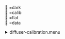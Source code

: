 &#x1F4D9; =dark  
                &#x1F4D5; =calib  
                &#x1F4D8; =flat  
                &#x1F4D7; =data <details><summary>diffuser-calibration.menu</summary><blockquote><pre><details><summary>diffuser-calibration.cbk</summary><blockquote><pre><details><summary>gain_high.rcp</summary><blockquote><pre> gain high 
 Integration:0.00 minutes.  Hardware:0.00 minutes. total:0.00 minutes  </pre></blockquote></details><details><summary>Exposure_80.rcp</summary><blockquote><pre> exposure 80 
 Integration:0.00 minutes.  Hardware:0.00 minutes. total:0.00 minutes  </pre></blockquote></details><details><summary>setupFlat.rcp</summary><blockquote><pre> diffuser  in 
 cover out 
 occ		out 
 shut	out 
 calib	out 
 Integration:0.00 minutes.  Hardware:60.00 minutes. total:1.00 minutes  </pre></blockquote></details><details><summary>setupDark.rcp</summary><blockquote><pre> shut	in 
 Integration:0.00 minutes.  Hardware:0.00 minutes. total:0.00 minutes  </pre></blockquote></details><details><summary>&#x1F4D9; dark_01wave_1beam_16sums_10rep_BOTH.rcp</summary><blockquote><pre> shut	in 
&#x1F4D9;  data	rcam	both	656.28	16 
&#x1F4D9;  data	rcam	both	656.28	16 
&#x1F4D9;  data	rcam	both	656.28	16 
&#x1F4D9;  data	rcam	both	656.28	16 
&#x1F4D9;  data	rcam	both	656.28	16 
&#x1F4D9;  data	rcam	both	656.28	16 
&#x1F4D9;  data	rcam	both	656.28	16 
&#x1F4D9;  data	rcam	both	656.28	16 
&#x1F4D9;  data	rcam	both	656.28	16 
&#x1F4D9;  data	rcam	both	656.28	16 
 Integration:0.90 minutes.  Hardware:0.00 minutes. total:0.90 minutes  </pre></blockquote></details><details><summary>setupFlat.rcp</summary><blockquote><pre> diffuser  in 
 cover out 
 occ		out 
 shut	out 
 calib	out 
 Integration:0.00 minutes.  Hardware:0.00 minutes. total:0.00 minutes  </pre></blockquote></details><details><summary>530_FW.rcp</summary><blockquote><pre> prefilterrange 530 
 Integration:0.00 minutes.  Hardware:25.00 minutes. total:0.42 minutes  </pre></blockquote></details><details><summary>&#x1F4D8; 530_01wave_2beam_16sums_4rep_BOTH.rcp</summary><blockquote><pre>&#x1F4D8;  data	rcam	both	530.30	16 
&#x1F4D8;  data	tcam	both	530.30	16 
&#x1F4D8;  data	rcam	both	530.30	16 
&#x1F4D8;  data	tcam	both	530.30	16 
&#x1F4D8;  data	rcam	both	530.30	16 
&#x1F4D8;  data	tcam	both	530.30	16 
&#x1F4D8;  data	rcam	both	530.30	16 
&#x1F4D8;  data	tcam	both	530.30	16 
 Integration:0.72 minutes.  Hardware:0.00 minutes. total:0.72 minutes  </pre></blockquote></details><details><summary>637_FW.rcp</summary><blockquote><pre> prefilterrange 637 
 Integration:0.00 minutes.  Hardware:25.00 minutes. total:0.42 minutes  </pre></blockquote></details><details><summary>&#x1F4D8; 637_01wave_2beam_16sums_4rep_BOTH.rcp</summary><blockquote><pre>&#x1F4D8;  data	rcam	both	637.40	16 
&#x1F4D8;  data	tcam	both	637.40	16 
&#x1F4D8;  data	rcam	both	637.40	16 
&#x1F4D8;  data	tcam	both	637.40	16 
&#x1F4D8;  data	rcam	both	637.40	16 
&#x1F4D8;  data	tcam	both	637.40	16 
&#x1F4D8;  data	rcam	both	637.40	16 
&#x1F4D8;  data	tcam	both	637.40	16 
 Integration:0.72 minutes.  Hardware:0.00 minutes. total:0.72 minutes  </pre></blockquote></details><details><summary>656_FW.rcp</summary><blockquote><pre> prefilterrange 656 
 Integration:0.00 minutes.  Hardware:25.00 minutes. total:0.42 minutes  </pre></blockquote></details><details><summary>&#x1F4D8; 656_01wave_2beam_16sums_4rep_BOTH.rcp</summary><blockquote><pre>&#x1F4D8;  data	rcam	both	656.28	16 
&#x1F4D8;  data	tcam	both	656.28	16 
&#x1F4D8;  data	rcam	both	656.28	16 
&#x1F4D8;  data	tcam	both	656.28	16 
&#x1F4D8;  data	rcam	both	656.28	16 
&#x1F4D8;  data	tcam	both	656.28	16 
&#x1F4D8;  data	rcam	both	656.28	16 
&#x1F4D8;  data	tcam	both	656.28	16 
 Integration:0.72 minutes.  Hardware:0.00 minutes. total:0.72 minutes  </pre></blockquote></details><details><summary>706_FW.rcp</summary><blockquote><pre> prefilterrange 706 
 Integration:0.00 minutes.  Hardware:25.00 minutes. total:0.42 minutes  </pre></blockquote></details><details><summary>&#x1F4D8; 706_01wave_2beam_16sums_4rep_BOTH.rcp</summary><blockquote><pre>&#x1F4D8;  data	rcam	both	706.20	16 
&#x1F4D8;  data	tcam	both	706.20	16 
&#x1F4D8;  data	rcam	both	706.20	16 
&#x1F4D8;  data	tcam	both	706.20	16 
&#x1F4D8;  data	rcam	both	706.20	16 
&#x1F4D8;  data	tcam	both	706.20	16 
&#x1F4D8;  data	rcam	both	706.20	16 
&#x1F4D8;  data	tcam	both	706.20	16 
 Integration:0.72 minutes.  Hardware:0.00 minutes. total:0.72 minutes  </pre></blockquote></details><details><summary>789_FW.rcp</summary><blockquote><pre> prefilterrange 789 
 Integration:0.00 minutes.  Hardware:25.00 minutes. total:0.42 minutes  </pre></blockquote></details><details><summary>&#x1F4D8; 789_01wave_2beam_16sums_4rep_BOTH.rcp</summary><blockquote><pre>&#x1F4D8;  data	rcam	both	789.40	16 
&#x1F4D8;  data	tcam	both	789.40	16 
&#x1F4D8;  data	rcam	both	789.40	16 
&#x1F4D8;  data	tcam	both	789.40	16 
&#x1F4D8;  data	rcam	both	789.40	16 
&#x1F4D8;  data	tcam	both	789.40	16 
&#x1F4D8;  data	rcam	both	789.40	16 
&#x1F4D8;  data	tcam	both	789.40	16 
 Integration:0.72 minutes.  Hardware:0.00 minutes. total:0.72 minutes  </pre></blockquote></details><details><summary>1074_FW.rcp</summary><blockquote><pre> prefilterrange 1074 
 Integration:0.00 minutes.  Hardware:25.00 minutes. total:0.42 minutes  </pre></blockquote></details><details><summary>&#x1F4D8; 1074_01wave_2beam_16sums_4rep_BOTH.rcp</summary><blockquote><pre>&#x1F4D8;  data	rcam	both	1074.70	16 
&#x1F4D8;  data	tcam	both	1074.70	16 
&#x1F4D8;  data	rcam	both	1074.70	16 
&#x1F4D8;  data	tcam	both	1074.70	16 
&#x1F4D8;  data	rcam	both	1074.70	16 
&#x1F4D8;  data	tcam	both	1074.70	16 
&#x1F4D8;  data	rcam	both	1074.70	16 
&#x1F4D8;  data	tcam	both	1074.70	16 
 Integration:0.72 minutes.  Hardware:0.00 minutes. total:0.72 minutes  </pre></blockquote></details><details><summary>1079_FW.rcp</summary><blockquote><pre> prefilterrange 1079 
 Integration:0.00 minutes.  Hardware:25.00 minutes. total:0.42 minutes  </pre></blockquote></details><details><summary>&#x1F4D8; 1079_01wave_2beam_16sums_4rep_BOTH.rcp</summary><blockquote><pre>&#x1F4D8;  data	rcam	both	1079.80	16 
&#x1F4D8;  data	tcam	both	1079.80	16 
&#x1F4D8;  data	rcam	both	1079.80	16 
&#x1F4D8;  data	tcam	both	1079.80	16 
&#x1F4D8;  data	rcam	both	1079.80	16 
&#x1F4D8;  data	tcam	both	1079.80	16 
&#x1F4D8;  data	rcam	both	1079.80	16 
&#x1F4D8;  data	tcam	both	1079.80	16 
 Integration:0.72 minutes.  Hardware:0.00 minutes. total:0.72 minutes  </pre></blockquote></details><details><summary>1083_FW.rcp</summary><blockquote><pre> prefilterrange 1083 
 Integration:0.00 minutes.  Hardware:25.00 minutes. total:0.42 minutes  </pre></blockquote></details><details><summary>&#x1F4D8; 1083_01wave_2beam_16sums_4rep_BOTH.rcp</summary><blockquote><pre>&#x1F4D8;  data	rcam	both	1083.00	16 
&#x1F4D8;  data	tcam	both	1083.00	16 
&#x1F4D8;  data	rcam	both	1083.00	16 
&#x1F4D8;  data	tcam	both	1083.00	16 
&#x1F4D8;  data	rcam	both	1083.00	16 
&#x1F4D8;  data	tcam	both	1083.00	16 
&#x1F4D8;  data	rcam	both	1083.00	16 
&#x1F4D8;  data	tcam	both	1083.00	16 
 Integration:0.72 minutes.  Hardware:0.00 minutes. total:0.72 minutes  </pre></blockquote></details><details><summary>setupDark.rcp</summary><blockquote><pre> shut	in 
 Integration:0.00 minutes.  Hardware:0.00 minutes. total:0.00 minutes  </pre></blockquote></details><details><summary>&#x1F4D9; dark_01wave_1beam_16sums_10rep_BOTH.rcp</summary><blockquote><pre> shut	in 
&#x1F4D9;  data	rcam	both	656.28	16 
&#x1F4D9;  data	rcam	both	656.28	16 
&#x1F4D9;  data	rcam	both	656.28	16 
&#x1F4D9;  data	rcam	both	656.28	16 
&#x1F4D9;  data	rcam	both	656.28	16 
&#x1F4D9;  data	rcam	both	656.28	16 
&#x1F4D9;  data	rcam	both	656.28	16 
&#x1F4D9;  data	rcam	both	656.28	16 
&#x1F4D9;  data	rcam	both	656.28	16 
&#x1F4D9;  data	rcam	both	656.28	16 
 Integration:0.90 minutes.  Hardware:0.00 minutes. total:0.90 minutes  </pre></blockquote></details><details><summary>setupND.rcp</summary><blockquote><pre> shut in 
 diffuser  out 
 nd in 
 cover out 
 occ		out 
 calib	out 
 shut	out 
 Integration:0.00 minutes.  Hardware:20.00 minutes. total:0.33 minutes  </pre></blockquote></details><details><summary>530_FW.rcp</summary><blockquote><pre> prefilterrange 530 
 Integration:0.00 minutes.  Hardware:25.00 minutes. total:0.42 minutes  </pre></blockquote></details><details><summary>&#x1F4D7; 530_01wave_2beam_16sums_4rep_BOTH.rcp</summary><blockquote><pre>&#x1F4D7;  data	rcam	both	530.30	16 
&#x1F4D7;  data	tcam	both	530.30	16 
&#x1F4D7;  data	rcam	both	530.30	16 
&#x1F4D7;  data	tcam	both	530.30	16 
&#x1F4D7;  data	rcam	both	530.30	16 
&#x1F4D7;  data	tcam	both	530.30	16 
&#x1F4D7;  data	rcam	both	530.30	16 
&#x1F4D7;  data	tcam	both	530.30	16 
 Integration:0.72 minutes.  Hardware:0.00 minutes. total:0.72 minutes  </pre></blockquote></details><details><summary>637_FW.rcp</summary><blockquote><pre> prefilterrange 637 
 Integration:0.00 minutes.  Hardware:25.00 minutes. total:0.42 minutes  </pre></blockquote></details><details><summary>&#x1F4D7; 637_01wave_2beam_16sums_4rep_BOTH.rcp</summary><blockquote><pre>&#x1F4D7;  data	rcam	both	637.40	16 
&#x1F4D7;  data	tcam	both	637.40	16 
&#x1F4D7;  data	rcam	both	637.40	16 
&#x1F4D7;  data	tcam	both	637.40	16 
&#x1F4D7;  data	rcam	both	637.40	16 
&#x1F4D7;  data	tcam	both	637.40	16 
&#x1F4D7;  data	rcam	both	637.40	16 
&#x1F4D7;  data	tcam	both	637.40	16 
 Integration:0.72 minutes.  Hardware:0.00 minutes. total:0.72 minutes  </pre></blockquote></details><details><summary>656_FW.rcp</summary><blockquote><pre> prefilterrange 656 
 Integration:0.00 minutes.  Hardware:25.00 minutes. total:0.42 minutes  </pre></blockquote></details><details><summary>&#x1F4D7; 656_01wave_2beam_16sums_4rep_BOTH.rcp</summary><blockquote><pre>&#x1F4D7;  data	rcam	both	656.28	16 
&#x1F4D7;  data	tcam	both	656.28	16 
&#x1F4D7;  data	rcam	both	656.28	16 
&#x1F4D7;  data	tcam	both	656.28	16 
&#x1F4D7;  data	rcam	both	656.28	16 
&#x1F4D7;  data	tcam	both	656.28	16 
&#x1F4D7;  data	rcam	both	656.28	16 
&#x1F4D7;  data	tcam	both	656.28	16 
 Integration:0.72 minutes.  Hardware:0.00 minutes. total:0.72 minutes  </pre></blockquote></details><details><summary>706_FW.rcp</summary><blockquote><pre> prefilterrange 706 
 Integration:0.00 minutes.  Hardware:25.00 minutes. total:0.42 minutes  </pre></blockquote></details><details><summary>&#x1F4D7; 706_01wave_2beam_16sums_4rep_BOTH.rcp</summary><blockquote><pre>&#x1F4D7;  data	rcam	both	706.20	16 
&#x1F4D7;  data	tcam	both	706.20	16 
&#x1F4D7;  data	rcam	both	706.20	16 
&#x1F4D7;  data	tcam	both	706.20	16 
&#x1F4D7;  data	rcam	both	706.20	16 
&#x1F4D7;  data	tcam	both	706.20	16 
&#x1F4D7;  data	rcam	both	706.20	16 
&#x1F4D7;  data	tcam	both	706.20	16 
 Integration:0.72 minutes.  Hardware:0.00 minutes. total:0.72 minutes  </pre></blockquote></details><details><summary>789_FW.rcp</summary><blockquote><pre> prefilterrange 789 
 Integration:0.00 minutes.  Hardware:25.00 minutes. total:0.42 minutes  </pre></blockquote></details><details><summary>&#x1F4D7; 789_01wave_2beam_16sums_4rep_BOTH.rcp</summary><blockquote><pre>&#x1F4D7;  data	rcam	both	789.40	16 
&#x1F4D7;  data	tcam	both	789.40	16 
&#x1F4D7;  data	rcam	both	789.40	16 
&#x1F4D7;  data	tcam	both	789.40	16 
&#x1F4D7;  data	rcam	both	789.40	16 
&#x1F4D7;  data	tcam	both	789.40	16 
&#x1F4D7;  data	rcam	both	789.40	16 
&#x1F4D7;  data	tcam	both	789.40	16 
 Integration:0.72 minutes.  Hardware:0.00 minutes. total:0.72 minutes  </pre></blockquote></details><details><summary>1074_FW.rcp</summary><blockquote><pre> prefilterrange 1074 
 Integration:0.00 minutes.  Hardware:25.00 minutes. total:0.42 minutes  </pre></blockquote></details><details><summary>&#x1F4D7; 1074_01wave_2beam_16sums_4rep_BOTH.rcp</summary><blockquote><pre>&#x1F4D7;  data	rcam	both	1074.70	16 
&#x1F4D7;  data	tcam	both	1074.70	16 
&#x1F4D7;  data	rcam	both	1074.70	16 
&#x1F4D7;  data	tcam	both	1074.70	16 
&#x1F4D7;  data	rcam	both	1074.70	16 
&#x1F4D7;  data	tcam	both	1074.70	16 
&#x1F4D7;  data	rcam	both	1074.70	16 
&#x1F4D7;  data	tcam	both	1074.70	16 
 Integration:0.72 minutes.  Hardware:0.00 minutes. total:0.72 minutes  </pre></blockquote></details><details><summary>1079_FW.rcp</summary><blockquote><pre> prefilterrange 1079 
 Integration:0.00 minutes.  Hardware:25.00 minutes. total:0.42 minutes  </pre></blockquote></details><details><summary>&#x1F4D7; 1079_01wave_2beam_16sums_4rep_BOTH.rcp</summary><blockquote><pre>&#x1F4D7;  data	rcam	both	1079.80	16 
&#x1F4D7;  data	tcam	both	1079.80	16 
&#x1F4D7;  data	rcam	both	1079.80	16 
&#x1F4D7;  data	tcam	both	1079.80	16 
&#x1F4D7;  data	rcam	both	1079.80	16 
&#x1F4D7;  data	tcam	both	1079.80	16 
&#x1F4D7;  data	rcam	both	1079.80	16 
&#x1F4D7;  data	tcam	both	1079.80	16 
 Integration:0.72 minutes.  Hardware:0.00 minutes. total:0.72 minutes  </pre></blockquote></details><details><summary>1083_FW.rcp</summary><blockquote><pre> prefilterrange 1083 
 Integration:0.00 minutes.  Hardware:25.00 minutes. total:0.42 minutes  </pre></blockquote></details><details><summary>&#x1F4D7; 1083_01wave_2beam_16sums_4rep_BOTH.rcp</summary><blockquote><pre>&#x1F4D7;  data	rcam	both	1083.00	16 
&#x1F4D7;  data	tcam	both	1083.00	16 
&#x1F4D7;  data	rcam	both	1083.00	16 
&#x1F4D7;  data	tcam	both	1083.00	16 
&#x1F4D7;  data	rcam	both	1083.00	16 
&#x1F4D7;  data	tcam	both	1083.00	16 
&#x1F4D7;  data	rcam	both	1083.00	16 
&#x1F4D7;  data	tcam	both	1083.00	16 
 Integration:0.72 minutes.  Hardware:0.00 minutes. total:0.72 minutes  </pre></blockquote></details><details><summary>setupDark.rcp</summary><blockquote><pre> shut	in 
 Integration:0.00 minutes.  Hardware:0.00 minutes. total:0.00 minutes  </pre></blockquote></details><details><summary>&#x1F4D9; dark_01wave_1beam_16sums_10rep_BOTH.rcp</summary><blockquote><pre> shut	in 
&#x1F4D9;  data	rcam	both	656.28	16 
&#x1F4D9;  data	rcam	both	656.28	16 
&#x1F4D9;  data	rcam	both	656.28	16 
&#x1F4D9;  data	rcam	both	656.28	16 
&#x1F4D9;  data	rcam	both	656.28	16 
&#x1F4D9;  data	rcam	both	656.28	16 
&#x1F4D9;  data	rcam	both	656.28	16 
&#x1F4D9;  data	rcam	both	656.28	16 
&#x1F4D9;  data	rcam	both	656.28	16 
&#x1F4D9;  data	rcam	both	656.28	16 
 Integration:0.90 minutes.  Hardware:0.00 minutes. total:0.90 minutes  </pre></blockquote></details><details><summary>&#x1F4D9; ND_OUT.rcp</summary><blockquote><pre> nd out 
 Integration:0.00 minutes.  Hardware:0.00 minutes. total:0.00 minutes  </pre></blockquote></details><details><summary>setupND.rcp</summary><blockquote><pre> shut in 
 diffuser  out 
 nd in 
 cover out 
 occ		out 
 calib	out 
 shut	out 
 Integration:0.00 minutes.  Hardware:0.00 minutes. total:0.00 minutes  </pre></blockquote></details><details><summary>&#x1F4D7; 530_01wave_2beam_16sums_4rep_BOTH.rcp</summary><blockquote><pre>&#x1F4D7;  data	rcam	both	530.30	16 
&#x1F4D7;  data	tcam	both	530.30	16 
&#x1F4D7;  data	rcam	both	530.30	16 
&#x1F4D7;  data	tcam	both	530.30	16 
&#x1F4D7;  data	rcam	both	530.30	16 
&#x1F4D7;  data	tcam	both	530.30	16 
&#x1F4D7;  data	rcam	both	530.30	16 
&#x1F4D7;  data	tcam	both	530.30	16 
 Integration:0.72 minutes.  Hardware:0.00 minutes. total:0.72 minutes  </pre></blockquote></details><details><summary>637_FW.rcp</summary><blockquote><pre> prefilterrange 637 
 Integration:0.00 minutes.  Hardware:25.00 minutes. total:0.42 minutes  </pre></blockquote></details><details><summary>&#x1F4D7; 637_01wave_2beam_16sums_4rep_BOTH.rcp</summary><blockquote><pre>&#x1F4D7;  data	rcam	both	637.40	16 
&#x1F4D7;  data	tcam	both	637.40	16 
&#x1F4D7;  data	rcam	both	637.40	16 
&#x1F4D7;  data	tcam	both	637.40	16 
&#x1F4D7;  data	rcam	both	637.40	16 
&#x1F4D7;  data	tcam	both	637.40	16 
&#x1F4D7;  data	rcam	both	637.40	16 
&#x1F4D7;  data	tcam	both	637.40	16 
 Integration:0.72 minutes.  Hardware:0.00 minutes. total:0.72 minutes  </pre></blockquote></details><details><summary>656_FW.rcp</summary><blockquote><pre> prefilterrange 656 
 Integration:0.00 minutes.  Hardware:25.00 minutes. total:0.42 minutes  </pre></blockquote></details><details><summary>&#x1F4D7; 656_01wave_2beam_16sums_4rep_BOTH.rcp</summary><blockquote><pre>&#x1F4D7;  data	rcam	both	656.28	16 
&#x1F4D7;  data	tcam	both	656.28	16 
&#x1F4D7;  data	rcam	both	656.28	16 
&#x1F4D7;  data	tcam	both	656.28	16 
&#x1F4D7;  data	rcam	both	656.28	16 
&#x1F4D7;  data	tcam	both	656.28	16 
&#x1F4D7;  data	rcam	both	656.28	16 
&#x1F4D7;  data	tcam	both	656.28	16 
 Integration:0.72 minutes.  Hardware:0.00 minutes. total:0.72 minutes  </pre></blockquote></details><details><summary>706_FW.rcp</summary><blockquote><pre> prefilterrange 706 
 Integration:0.00 minutes.  Hardware:25.00 minutes. total:0.42 minutes  </pre></blockquote></details><details><summary>&#x1F4D7; 706_01wave_2beam_16sums_4rep_BOTH.rcp</summary><blockquote><pre>&#x1F4D7;  data	rcam	both	706.20	16 
&#x1F4D7;  data	tcam	both	706.20	16 
&#x1F4D7;  data	rcam	both	706.20	16 
&#x1F4D7;  data	tcam	both	706.20	16 
&#x1F4D7;  data	rcam	both	706.20	16 
&#x1F4D7;  data	tcam	both	706.20	16 
&#x1F4D7;  data	rcam	both	706.20	16 
&#x1F4D7;  data	tcam	both	706.20	16 
 Integration:0.72 minutes.  Hardware:0.00 minutes. total:0.72 minutes  </pre></blockquote></details><details><summary>789_FW.rcp</summary><blockquote><pre> prefilterrange 789 
 Integration:0.00 minutes.  Hardware:25.00 minutes. total:0.42 minutes  </pre></blockquote></details><details><summary>&#x1F4D7; 789_01wave_2beam_16sums_4rep_BOTH.rcp</summary><blockquote><pre>&#x1F4D7;  data	rcam	both	789.40	16 
&#x1F4D7;  data	tcam	both	789.40	16 
&#x1F4D7;  data	rcam	both	789.40	16 
&#x1F4D7;  data	tcam	both	789.40	16 
&#x1F4D7;  data	rcam	both	789.40	16 
&#x1F4D7;  data	tcam	both	789.40	16 
&#x1F4D7;  data	rcam	both	789.40	16 
&#x1F4D7;  data	tcam	both	789.40	16 
 Integration:0.72 minutes.  Hardware:0.00 minutes. total:0.72 minutes  </pre></blockquote></details><details><summary>1074_FW.rcp</summary><blockquote><pre> prefilterrange 1074 
 Integration:0.00 minutes.  Hardware:25.00 minutes. total:0.42 minutes  </pre></blockquote></details><details><summary>&#x1F4D7; 1074_01wave_2beam_16sums_4rep_BOTH.rcp</summary><blockquote><pre>&#x1F4D7;  data	rcam	both	1074.70	16 
&#x1F4D7;  data	tcam	both	1074.70	16 
&#x1F4D7;  data	rcam	both	1074.70	16 
&#x1F4D7;  data	tcam	both	1074.70	16 
&#x1F4D7;  data	rcam	both	1074.70	16 
&#x1F4D7;  data	tcam	both	1074.70	16 
&#x1F4D7;  data	rcam	both	1074.70	16 
&#x1F4D7;  data	tcam	both	1074.70	16 
 Integration:0.72 minutes.  Hardware:0.00 minutes. total:0.72 minutes  </pre></blockquote></details><details><summary>1079_FW.rcp</summary><blockquote><pre> prefilterrange 1079 
 Integration:0.00 minutes.  Hardware:25.00 minutes. total:0.42 minutes  </pre></blockquote></details><details><summary>&#x1F4D7; 1079_01wave_2beam_16sums_4rep_BOTH.rcp</summary><blockquote><pre>&#x1F4D7;  data	rcam	both	1079.80	16 
&#x1F4D7;  data	tcam	both	1079.80	16 
&#x1F4D7;  data	rcam	both	1079.80	16 
&#x1F4D7;  data	tcam	both	1079.80	16 
&#x1F4D7;  data	rcam	both	1079.80	16 
&#x1F4D7;  data	tcam	both	1079.80	16 
&#x1F4D7;  data	rcam	both	1079.80	16 
&#x1F4D7;  data	tcam	both	1079.80	16 
 Integration:0.72 minutes.  Hardware:0.00 minutes. total:0.72 minutes  </pre></blockquote></details><details><summary>1083_FW.rcp</summary><blockquote><pre> prefilterrange 1083 
 Integration:0.00 minutes.  Hardware:25.00 minutes. total:0.42 minutes  </pre></blockquote></details><details><summary>&#x1F4D7; 1083_01wave_2beam_16sums_4rep_BOTH.rcp</summary><blockquote><pre>&#x1F4D7;  data	rcam	both	1083.00	16 
&#x1F4D7;  data	tcam	both	1083.00	16 
&#x1F4D7;  data	rcam	both	1083.00	16 
&#x1F4D7;  data	tcam	both	1083.00	16 
&#x1F4D7;  data	rcam	both	1083.00	16 
&#x1F4D7;  data	tcam	both	1083.00	16 
&#x1F4D7;  data	rcam	both	1083.00	16 
&#x1F4D7;  data	tcam	both	1083.00	16 
 Integration:0.72 minutes.  Hardware:0.00 minutes. total:0.72 minutes  </pre></blockquote></details><details><summary>setupDark.rcp</summary><blockquote><pre> shut	in 
 Integration:0.00 minutes.  Hardware:0.00 minutes. total:0.00 minutes  </pre></blockquote></details> Integration:20.05 minutes.  Hardware:655.00 minutes. total:30.97 minutes  </pre></blockquote></details></pre></blockquote></details>